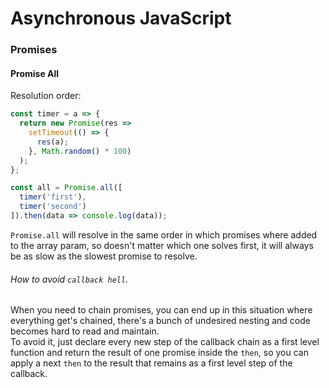 # Asynchronous JavaScript


### Promises
#### Promise All
Resolution order:
```javascript
const timer = a => {
  return new Promise(res =>
    setTimeout(() => {
      res(a);
    }, Math.random() * 100)
  );
};

const all = Promise.all([
  timer('first'),
  timer('second')
]).then(data => console.log(data));
```
`Promise.all` will resolve in the same order in which promises where added to the array param, so doesn't matter which one solves first, it will always be as slow as the slowest promise to resolve.

###### How to avoid `callback hell`. 
When you need to chain promises, you can end up in this situation where everything get's chained, there's a bunch of undesired nesting and code becomes hard to read and maintain.  
To avoid it, just declare every new step of the callback chain as a first level function and return the result of one promise inside the `then`, so you can apply a next `then` to the result that remains as a first level step of the callback.
